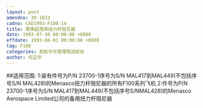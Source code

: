 ```yaml
---
layout: post
amendno: 39-1033
cadno: CAD1993-F100-14
title: 更换起落架扭力杆阻尼器
date: 1993-07-30 00:00:00 +0800
effdate: 1993-08-01 00:00:00 +0800
tag: F100
categories: 民航华东管理局适航处
author: 何正华
---
```


##适用范围:
1:装有件号为P/N 23700-1序号为S/N MAL417到MAL449(不包括序号S/N MAL428)的Menasco扭力杆阻尼器的所有F100系列飞机
2:件号为P/N 23700-1序号为S/N MAL417到MAL449(不包括序号S/NMAL428)的Menasco Aerospace Limited公司的备用扭力杆阻尼器

